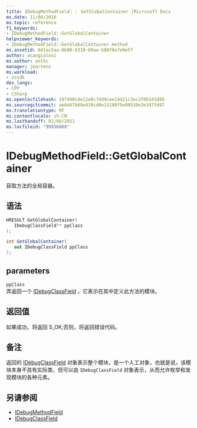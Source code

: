 ```yaml
---
title: IDebugMethodField：： GetGlobalContainer |Microsoft Docs
ms.date: 11/04/2016
ms.topic: reference
f1_keywords:
- IDebugMethodField::GetGlobalContainer
helpviewer_keywords:
- IDebugMethodField::GetGlobalContainer method
ms.assetid: 041ac5aa-0b80-4310-b9ae-b88f8e7e0e5f
author: acangialosi
ms.author: anthc
manager: jmartens
ms.workload:
- vssdk
dev_langs:
- CPP
- CSharp
ms.openlocfilehash: 197490cde12e0c7dd9cee14d11c3ec2f0b165d86
ms.sourcegitcommit: ae6d47b09a439cd0e13180f5e89510e3e347fd47
ms.translationtype: MT
ms.contentlocale: zh-CN
ms.lasthandoff: 02/08/2021
ms.locfileid: "99936868"
---
```

# <a name="idebugmethodfieldgetglobalcontainer"></a>IDebugMethodField::GetGlobalContainer
获取方法的全局容器。

## <a name="syntax"></a>语法

```cpp
HRESULT GetGlobalContainer(
   IDebugClassField** ppClass
);
```

```csharp
int GetGlobalContainer(
   out IDebugClassField ppClass
);
```

## <a name="parameters"></a>parameters
`ppClass`\
弄返回一个 [IDebugClassField](../../../extensibility/debugger/reference/idebugclassfield.md) ，它表示在其中定义此方法的模块。

## <a name="return-value"></a>返回值
 如果成功，将返回 S_OK;否则，将返回错误代码。

## <a name="remarks"></a>备注
 返回的 [IDebugClassField](../../../extensibility/debugger/reference/idebugclassfield.md) 对象表示整个模块，是一个人工对象，也就是说，该模块本身不具有实际类，但可以由 `IDebugClassField` 对象表示，从而允许枚举和发现模块的各种元素。

## <a name="see-also"></a>另请参阅
- [IDebugMethodField](../../../extensibility/debugger/reference/idebugmethodfield.md)
- [IDebugClassField](../../../extensibility/debugger/reference/idebugclassfield.md)
